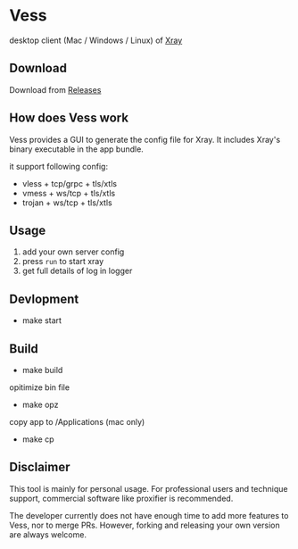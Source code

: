 # Vess

desktop client (Mac / Windows / Linux) of [Xray](https://github.com/xtls/xray-core)

## Download

Download from [Releases](https://github.com/ali322/vess/releases)

## How does Vess work

Vess provides a GUI to generate the config file for Xray. It includes Xray's binary executable in the app bundle. 

it support following config:

- vless + tcp/grpc + tls/xtls
- vmess + ws/tcp + tls/xtls
- trojan + ws/tcp + tls/xtls

## Usage

1. add your own server config
2. press `run` to start xray
3. get full details of log in logger

## Devlopment

- make start

## Build

- make build

opitimize bin file

- make opz 

copy app to /Applications (mac only)

- make cp

## Disclaimer

This tool is mainly for personal usage. For professional users and technique 
support, commercial software like proxifier is recommended.

The developer currently does not have enough time to add more features to Vess, nor to merge PRs. However, forking and releasing your own version are always welcome.

